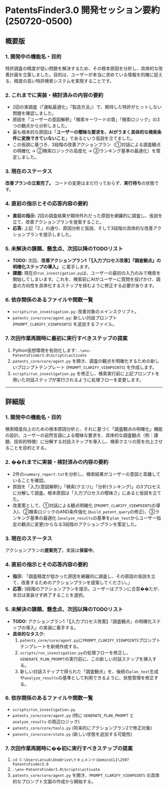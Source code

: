 # PatentsFinder3.0 開発セッション要約 (250720-0500)

## 概要版

### 1. 開発中の機能名・目的
特許調査の精度が低い問題を解決するため、その根本原因を分析し、具体的な改善計画を立案しました。目的は、ユーザーが本当に求めている情報を的確に捉える、精度の高い特許検索システムを実現することです。

### 2. これまでに実装・検討済みの内容の要約
- 2回の実調査（「運転最適化」「製造方法」）で、期待した特許がヒットしない問題を確認しました。
- 原因を「ユーザーの意図解釈」「検索キーワードの質」「検索ロジック」の3つの観点から分析しました。
- 最も根本的な原因は「**ユーザーの曖昧な要求を、AIがうまく具体的な検索条件に変換できていないこと**」であるという仮説を立てました。
- この仮説に基づき、3段階の改善アクションプラン（①対話による調査観点の明確化 → ②検索ロジックの高度化 → ③ランキング基準の最適化）を策定しました。

### 3. 現在のステータス
**改善プランの立案完了。** コードの変更はまだ行っておらず、**実行待ち**の状態です。

### 4. 直前の指示とその応答内容の要約
- **直前の指示:** 2回の調査結果が期待外れだった原因を網羅的に調査し、仮説を立て、改善アクションプランを提案すること。
- **応答:** 上記「2.」の通り、原因分析と仮説、そして3段階の具体的な改善アクションプランを提示しました。

### 5. 未解決の課題、懸念点、次回以降のTODOリスト
- **TODO:** 次回、**改善アクションプラン1「【入力プロセス改善】『調査観点』の明確化ステップの導入」** に着手します。
- **課題:** 現在の`run_investigation.py`は、ユーザーの最初の入力のみで検索を開始してしまいます。これを、検索前にAIがユーザーに質問を投げかけ、調査の方向性を具体化するステップを挟むように修正する必要があります。

### 6. 依存関係のあるファイルや関数一覧
- `scripts/run_investigation.py`: 改善対象のメインスクリプト。
- `patents_core/core/agent.py`: 新しい対話プロンプト (`PROMPT_CLARIFY_VIEWPOINTS`) を追加するファイル。

### 7. 次回作業再開時に最初に実行すべきステップの提案
1.  Python仮想環境を有効化します: `.\env-PatentsFinder3.0\Scripts\activate`
2.  `patents_core/core/agent.py` を開き、調査の観点を明確化するための新しいプロンプトテンプレート (`PROMPT_CLARIFY_VIEWPOINTS`) を作成します。
3.  `scripts/run_investigation.py` を修正し、検索実行前に上記プロンプトを用いた対話ステップが実行されるように処理フローを変更します。

---

## 詳細版

### 1. 開発中の機能名・目的
検索精度向上のための根本原因分析と、それに基づく「調査観点の明確化」機能の設計。ユーザーの自然言語による曖昧な要求を、具体的な調査観点（例：課題、技術的特徴）に分解する対話ステップを導入し、検索クエリの質を向上させることを目的とする。

### 2. ��れまでに実装・検討済みの内容の要約
- 2件の`summary_report.txt`を分析し、検索結果がユーザーの意図と乖離していることを確認。
- 原因を「入力(意図解釈)」「検索(クエリ)」「分析(ランキング)」の3プロセスに分解して調査。根本原因は「入力プロセスの曖昧さ」にあると仮説を立てた。
- 改善策として、①対話による観点明確化 (`PROMPT_CLARIFY_VIEWPOINTS`の導入)、②検索ロジックのAND条件強化 (`build_patent_query`の修正)、③ランキング基準の最適化 (`analyze_results`の基準を`plan_text`からユーザー指定の観点に変更)からなる3段階のアクションプランを策定した。

### 3. 現在のステータス
アクションプランの**提案完了**。実装は**保留中**。

### 4. 直前の指示とその応答内容の要約
- **指示:** 「調査精度が低かった原因を網羅的に調査し、その原因の仮説を立て、改善するためのアクションプランを提案してください。」
- **応答:** 3段階のアクションプランを提示。ユーザーはプランに合意��たが、本日は実装せず終了することを選択。

### 5. 未解決の課題、懸念点、次回以降のTODOリスト
- **TODO:** アクションプラン1「【入力プロセス改善】『調査観点』の明確化ステップの導入」の実装に着手する。
- **具体的なタスク:**
    1. `patents_core/core/agent.py`に`PROMPT_CLARIFY_VIEWPOINTS`プロンプトテンプレートを新規作成する。
    2. `scripts/run_investigation.py`の処理フローを修正し、`GENERATE_PLAN_PROMPT`の実行前に、この新しい対話ステップを挿入する。
    3. 新しい対話ステップで得られた「調査観点」を、後続の`plan_text`生成や`analyze_results`の基準として利用できるように、状態管理を修正する。

### 6. 依存関係のあるファイルや関数一覧
- `scripts/run_investigation.py`
- `patents_core/core/agent.py` (特に `GENERATE_PLAN_PROMPT` と `analyze_results` の周辺ロジック)
- `patents_core/core/tools.py` (将来的にアクションプラン2で修正対象)
- `patents_core/core/state.py` (新しい状態を追加する可能性)

### 7. 次回作業再開時に��初に実行すべきステップの提案
1.  `cd C:\Users\atsuk\OneDrive\ドキュメント\GeminiCLI\2507 PatentsFinder3.0`
2.  `.\env-PatentsFinder3.0\Scripts\activate`
3.  `patents_core/core/agent.py` を開き、`PROMPT_CLARIFY_VIEWPOINTS` の具体的なプロンプト文面の作成から開始する。
